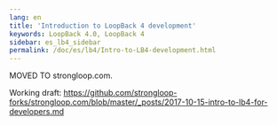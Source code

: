 ```yaml
---
lang: en
title: 'Introduction to LoopBack 4 development'
keywords: LoopBack 4.0, LoopBack 4
sidebar: es_lb4_sidebar
permalink: /doc/es/lb4/Intro-to-LB4-development.html
---
```


MOVED TO strongloop.com.

Working draft:
<https://github.com/strongloop-forks/strongloop.com/blob/master/_posts/2017-10-15-intro-to-lb4-for-developers.md>
